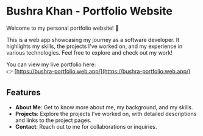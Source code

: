 # Bushra Khan - Portfolio Website

Welcome to my personal portfolio website! 🚀

This is a web app showcasing my journey as a software developer. It highlights my skills, the projects I've worked on, and my experience in various technologies. Feel free to explore and check out my work!

You can view my live portfolio here:  
👉 [https://bushra-portfolio.web.app/](https://bushra-portfolio.web.app/)

## Features

- **About Me**: Get to know more about me, my background, and my skills.
- **Projects**: Explore the projects I’ve worked on, with detailed descriptions and links to the project pages.
- **Contact**: Reach out to me for collaborations or inquiries.
